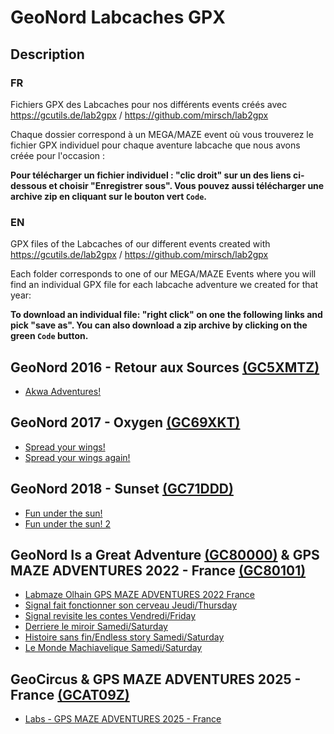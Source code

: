 # GeoNord Labcaches GPX

## Description

### FR
Fichiers GPX des Labcaches pour nos différents events créés avec https://gcutils.de/lab2gpx / https://github.com/mirsch/lab2gpx

Chaque dossier correspond à un MEGA/MAZE event où vous trouverez le fichier GPX
individuel pour chaque aventure labcache que nous avons créée pour l'occasion :

**Pour télécharger un fichier individuel : "clic droit" sur un des liens
ci-dessous et choisir "Enregistrer sous". Vous pouvez aussi télécharger une archive
zip en cliquant sur le bouton vert `Code`.**

### EN
GPX files of the Labcaches of our different events created with https://gcutils.de/lab2gpx / https://github.com/mirsch/lab2gpx

Each folder corresponds to one of our MEGA/MAZE Events where you will find an individual GPX file for each labcache adventure we created for that year:

**To download an individual file: "right click" on one the following links and pick "save as". You can also download a zip archive by clicking on the green `Code` button.**

## GeoNord 2016 - Retour aux Sources [(GC5XMTZ)](https://coord.info/GC5XMTZ)

* <a href="https://raw.githubusercontent.com/Geo-Nord/labcaches_gpx/main/gn16-retour-aux-sources-gc5xmtz/Akwa-Adventures!.gpx" download>Akwa Adventures!</a>

## GeoNord 2017 - Oxygen [(GC69XKT)](https://coord.info/GC69XKT)

* <a href="https://raw.githubusercontent.com/Geo-Nord/labcaches_gpx/main/gn17-oxygen-gc69xkt/Spread-your-wings!.gpx" download> Spread your wings!</a>
* <a href="https://raw.githubusercontent.com/Geo-Nord/labcaches_gpx/main/gn17-oxygen-gc69xkt/Spread-your-wings-again!.gpx" download> Spread your wings again!</a>

## GeoNord 2018 - Sunset [(GC71DDD)](https://coord.info/GC71DDD)

* <a href="https://raw.githubusercontent.com/Geo-Nord/labcaches_gpx/main/gn18-sunset-gc71ddd/Fun-under-the-sun!.gpx" download>Fun under the sun! </a>
* <a href="https://raw.githubusercontent.com/Geo-Nord/labcaches_gpx/main/gn18-sunset-gc71ddd/Fun-under-the-sun!-2.gpx" download>Fun under the sun! 2</a>
## GeoNord Is a Great Adventure [(GC80000)](https://coord.info/GC80000) & GPS MAZE ADVENTURES 2022 - France [(GC80101)](https://coord.info/GC80101)

* <a href="https://raw.githubusercontent.com/Geo-Nord/labcaches_gpx/main/gn22-geonord-is-a-great-adventure-gc80000-gc80101/Labmaze-Olhain-GPS-MAZE-ADVENTURES-2022-France.gpx" download>Labmaze Olhain GPS MAZE ADVENTURES 2022 France</a>
* <a href="https://raw.githubusercontent.com/Geo-Nord/labcaches_gpx/main/gn22-geonord-is-a-great-adventure-gc80000-gc80101/Signal-fait-fonctionner-son-cerveau-Jeudi-Thursday.gpx" download>Signal fait fonctionner son cerveau Jeudi/Thursday </a>
* <a href="https://raw.githubusercontent.com/Geo-Nord/labcaches_gpx/main/gn22-geonord-is-a-great-adventure-gc80000-gc80101/Signal-revisite-les-contes-Vendredi-Friday.gpx" download>Signal revisite les contes Vendredi/Friday</a>
* <a href="https://raw.githubusercontent.com/Geo-Nord/labcaches_gpx/main/gn22-geonord-is-a-great-adventure-gc80000-gc80101/Derriere-le-miroir-Samedi-Saturday.gpx" download> Derriere le miroir Samedi/Saturday</a>
* <a href="https://raw.githubusercontent.com/Geo-Nord/labcaches_gpx/main/gn22-geonord-is-a-great-adventure-gc80000-gc80101/Histoire-sans-fin-Endless-story-Samedi-Saturday.gpx" download>Histoire sans fin/Endless story Samedi/Saturday</a>
* <a href="https://raw.githubusercontent.com/Geo-Nord/labcaches_gpx/main/gn22-geonord-is-a-great-adventure-gc80000-gc80101/Le-Monde-Machiavelique-Samedi-Saturday.gpx" download>Le Monde Machiavelique Samedi/Saturday</a>

 
## GeoCircus & GPS MAZE ADVENTURES 2025 - France [(GCAT09Z)](https://coord.info/GCAT09Z)

* <a href="https://raw.githubusercontent.com/Geo-Nord/labcaches_gpx/main/geocircus25-gps-maze-adventures-france-gcat09z/labs-GPS-MAZE-ADVENTURES-2025-France.gpx" download>Labs - GPS MAZE ADVENTURES 2025 - France</a>

